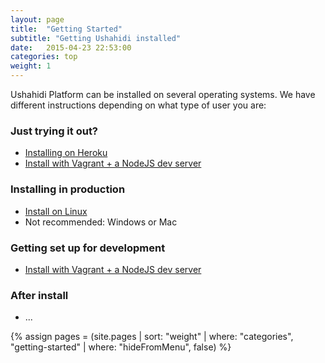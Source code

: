 ```yaml
---
layout: page
title:  "Getting Started"
subtitle: "Getting Ushahidi installed"
date:   2015-04-23 22:53:00
categories: top
weight: 1
---
```


Ushahidi Platform can be installed on several operating systems. We have different instructions depending on what type of user you are:

### Just trying it out?

* [Installing on Heroku](/getting-started/installing-on-heroku.html)
* [Install with Vagrant + a NodeJS dev server](/getting-started/installing-with-vagrant.html)

### Installing in production

* [Install on Linux](/getting-started/installing-on-linux.html)
* Not recommended: Windows or Mac

### Getting set up for development

* [Install with Vagrant + a NodeJS dev server](/getting-started/installing-with-vagrant.html)

### After install

* ...

{% assign pages = (site.pages | sort: "weight" | where: "categories", "getting-started" | where: "hideFromMenu", false)  %}

